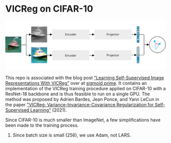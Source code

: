 # VICReg on CIFAR-10

![Siamese architecture](siamese.png)

This repo is associated with the blog post ["Learning Self-Supervised Image Representations With VICReg"](https://sigmoidprime.com/post/vicreg/) over at [sigmoid prime](https://sigmoidprime.com/). It contains an implementation of the VICReg training procedure applied on CIFAR-10 with a ResNet-18 backbone and is thus feasible to run on a single GPU. The method was proposed by Adrien Bardes, Jean Ponce, and Yann LeCun in the paper ["VICReg: Variance-Invariance-Covariance Regularization for Self-Supervised Learning"](https://arxiv.org/abs/2105.04906) (2021).

Since CIFAR-10 is much smaller than ImageNet, a few simplifications have been made to the training process.

1. Since batch size is small (256), we use Adam, not LARS.

